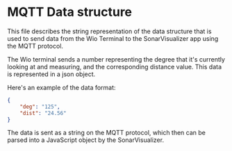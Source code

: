 # MQTT Data structure

This file describes the string representation of the data structure that is used to send data from the Wio Terminal to the SonarVisualizer app using the MQTT protocol. 

The Wio terminal sends a number representing the degree that it's currently looking at and measuring, and the corresponding distance value. This data is represented in a json object.

Here's an example of the data format:

```json
{
    "deg": "125",
    "dist": "24.56"
}
```

The data is sent as a string on the MQTT protocol, which then can be parsed into a JavaScript object by the SonarVisualizer.